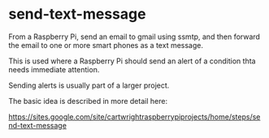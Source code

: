 # send-text-message
From a Raspberry Pi, send an email to gmail using ssmtp, and then forward the email to one or more smart phones as a text message.

This is used where a Raspberry Pi should send an alert of a condition thta needs immediate attention.

Sending alerts is usually part of a larger project.

The basic idea is described in more detail here:

https://sites.google.com/site/cartwrightraspberrypiprojects/home/steps/send-text-message
